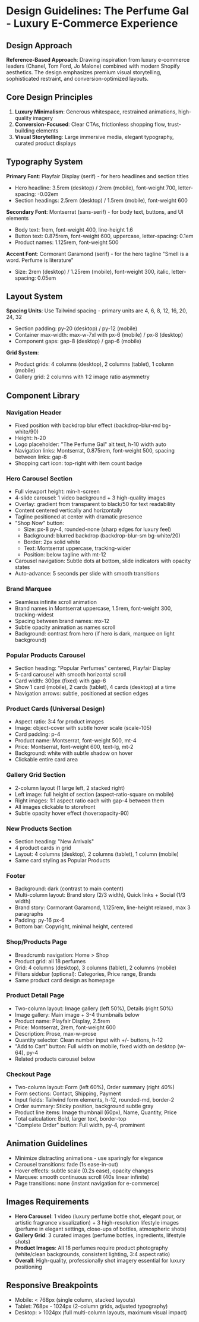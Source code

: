 # Design Guidelines: The Perfume Gal - Luxury E-Commerce Experience

## Design Approach
**Reference-Based Approach**: Drawing inspiration from luxury e-commerce leaders (Chanel, Tom Ford, Jo Malone) combined with modern Shopify aesthetics. The design emphasizes premium visual storytelling, sophisticated restraint, and conversion-optimized layouts.

## Core Design Principles
1. **Luxury Minimalism**: Generous whitespace, restrained animations, high-quality imagery
2. **Conversion-Focused**: Clear CTAs, frictionless shopping flow, trust-building elements
3. **Visual Storytelling**: Large immersive media, elegant typography, curated product displays

## Typography System

**Primary Font**: Playfair Display (serif) - for hero headlines and section titles
- Hero headline: 3.5rem (desktop) / 2rem (mobile), font-weight 700, letter-spacing: -0.02em
- Section headings: 2.5rem (desktop) / 1.5rem (mobile), font-weight 600

**Secondary Font**: Montserrat (sans-serif) - for body text, buttons, and UI elements
- Body text: 1rem, font-weight 400, line-height 1.6
- Button text: 0.875rem, font-weight 600, uppercase, letter-spacing: 0.1em
- Product names: 1.125rem, font-weight 500

**Accent Font**: Cormorant Garamond (serif) - for the hero tagline "Smell is a word. Perfume is literature"
- Size: 2rem (desktop) / 1.25rem (mobile), font-weight 300, italic, letter-spacing: 0.05em

## Layout System

**Spacing Units**: Use Tailwind spacing - primary units are 4, 6, 8, 12, 16, 20, 24, 32
- Section padding: py-20 (desktop) / py-12 (mobile)
- Container max-width: max-w-7xl with px-6 (mobile) / px-8 (desktop)
- Component gaps: gap-8 (desktop) / gap-6 (mobile)

**Grid System**:
- Product grids: 4 columns (desktop), 2 columns (tablet), 1 column (mobile)
- Gallery grid: 2 columns with 1:2 image ratio asymmetry

## Component Library

### Navigation Header
- Fixed position with backdrop blur effect (backdrop-blur-md bg-white/90)
- Height: h-20
- Logo placeholder: "The Perfume Gal" alt text, h-10 width auto
- Navigation links: Montserrat, 0.875rem, font-weight 500, spacing between links: gap-8
- Shopping cart icon: top-right with item count badge

### Hero Carousel Section
- Full viewport height: min-h-screen
- 4-slide carousel: 1 video background + 3 high-quality images
- Overlay: gradient from transparent to black/50 for text readability
- Content centered vertically and horizontally
- Tagline positioned at center with dramatic presence
- "Shop Now" button: 
  - Size: px-8 py-4, rounded-none (sharp edges for luxury feel)
  - Background: blurred backdrop (backdrop-blur-sm bg-white/20)
  - Border: 2px solid white
  - Text: Montserrat uppercase, tracking-wider
  - Position: below tagline with mt-12
- Carousel navigation: Subtle dots at bottom, slide indicators with opacity states
- Auto-advance: 5 seconds per slide with smooth transitions

### Brand Marquee
- Seamless infinite scroll animation
- Brand names in Montserrat uppercase, 1.5rem, font-weight 300, tracking-widest
- Spacing between brand names: mx-12
- Subtle opacity animation as names scroll
- Background: contrast from hero (if hero is dark, marquee on light background)

### Popular Products Carousel
- Section heading: "Popular Perfumes" centered, Playfair Display
- 5-card carousel with smooth horizontal scroll
- Card width: 300px (fixed) with gap-6
- Show 1 card (mobile), 2 cards (tablet), 4 cards (desktop) at a time
- Navigation arrows: subtle, positioned at section edges

### Product Cards (Universal Design)
- Aspect ratio: 3:4 for product images
- Image: object-cover with subtle hover scale (scale-105)
- Card padding: p-4
- Product name: Montserrat, font-weight 500, mt-4
- Price: Montserrat, font-weight 600, text-lg, mt-2
- Background: white with subtle shadow on hover
- Clickable entire card area

### Gallery Grid Section
- 2-column layout (1 large left, 2 stacked right)
- Left image: full height of section (aspect-ratio-square on mobile)
- Right images: 1:1 aspect ratio each with gap-4 between them
- All images clickable to storefront
- Subtle opacity hover effect (hover:opacity-90)

### New Products Section
- Section heading: "New Arrivals" 
- 4 product cards in grid
- Layout: 4 columns (desktop), 2 columns (tablet), 1 column (mobile)
- Same card styling as Popular Products

### Footer
- Background: dark (contrast to main content)
- Multi-column layout: Brand story (2/3 width), Quick links + Social (1/3 width)
- Brand story: Cormorant Garamond, 1.125rem, line-height relaxed, max 3 paragraphs
- Padding: py-16 px-6
- Bottom bar: Copyright, minimal height, centered

### Shop/Products Page
- Breadcrumb navigation: Home > Shop
- Product grid: all 18 perfumes
- Grid: 4 columns (desktop), 3 columns (tablet), 2 columns (mobile)
- Filters sidebar (optional): Categories, Price range, Brands
- Same product card design as homepage

### Product Detail Page
- Two-column layout: Image gallery (left 50%), Details (right 50%)
- Image gallery: Main image + 3-4 thumbnails below
- Product name: Playfair Display, 2.5rem
- Price: Montserrat, 2rem, font-weight 600
- Description: Prose, max-w-prose
- Quantity selector: Clean number input with +/- buttons, h-12
- "Add to Cart" button: Full width on mobile, fixed width on desktop (w-64), py-4
- Related products carousel below

### Checkout Page
- Two-column layout: Form (left 60%), Order summary (right 40%)
- Form sections: Contact, Shipping, Payment
- Input fields: Tailwind form elements, h-12, rounded-md, border-2
- Order summary: Sticky position, background subtle gray
- Product line items: Image thumbnail (60px), Name, Quantity, Price
- Total calculation: Bold, larger text, border-top
- "Complete Order" button: Full width, py-4, prominent

## Animation Guidelines
- Minimize distracting animations - use sparingly for elegance
- Carousel transitions: fade (1s ease-in-out)
- Hover effects: subtle scale (0.2s ease), opacity changes
- Marquee: smooth continuous scroll (40s linear infinite)
- Page transitions: none (instant navigation for e-commerce)

## Images Requirements
- **Hero Carousel**: 1 video (luxury perfume bottle shot, elegant pour, or artistic fragrance visualization) + 3 high-resolution lifestyle images (perfume in elegant settings, close-ups of bottles, atmospheric shots)
- **Gallery Grid**: 3 curated images (perfume bottles, ingredients, lifestyle shots)
- **Product Images**: All 18 perfumes require product photography (white/clean backgrounds, consistent lighting, 3:4 aspect ratio)
- **Overall**: High-quality, professionally shot imagery essential for luxury positioning

## Responsive Breakpoints
- Mobile: < 768px (single column, stacked layouts)
- Tablet: 768px - 1024px (2-column grids, adjusted typography)
- Desktop: > 1024px (full multi-column layouts, maximum visual impact)